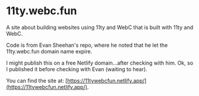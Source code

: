 # 11ty.webc.fun

A site about building websites using 11ty and WebC that is built with 11ty and
WebC.

Code is from Evan Sheehan's repo, where he noted that he let the 11ty.webc.fun domain name expire.

I might publish this on a free Netlify domain...after checking with him. Ok, so I published it before checking with Evan (waiting to hear).

You can find the site at: [https://11tywebcfun.netlify.app/](https://11tywebcfun.netlify.app/).
